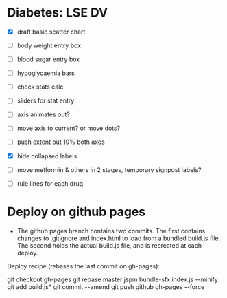 Diabetes: LSE DV
================

  - [x] draft basic scatter chart
  - [ ] body weight entry box
  - [ ] blood sugar entry box
  - [ ] hypoglycaemia bars

  - [ ] check stats calc
  - [ ] sliders for stat entry
  - [ ] axis animates out?
  - [ ] move axis to current? or move dots?
  - [ ] push extent out 10% both axes
  - [x] hide collapsed labels

  - [ ] move metformin & others in 2 stages, temporary signpost labels?
  - [ ] rule lines for each drug



Deploy on github pages
======================

* The github pages branch contains two commits.  The first contains changes to
.gitignore and index.html to load from a bundled build.js file.  The second
holds the actual build.js file, and is recreated at each deploy.

Deploy recipe (rebases the last commit on gh-pages):

  git checkout gh-pages
  git rebase master
  jspm bundle-sfx index.js --minify
  git add build.js*
  git commit --amend
  git push github gh-pages --force
